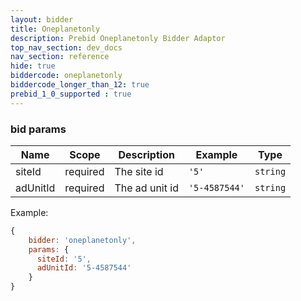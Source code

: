 ```yaml
---
layout: bidder
title: Oneplanetonly
description: Prebid Oneplanetonly Bidder Adaptor
top_nav_section: dev_docs
nav_section: reference
hide: true
biddercode: oneplanetonly
biddercode_longer_than_12: true
prebid_1_0_supported : true
---
```



### bid params

| Name     | Scope    | Description    | Example       | Type     |
|----------|----------|----------------|---------------|----------|
| siteId   | required | The site id    | `'5'`         | `string` |
| adUnitId | required | The ad unit id | `'5-4587544'` | `string` |

Example:
```javascript
{
    bidder: 'oneplanetonly',
    params: {
      siteId: '5',
      adUnitId: '5-4587544'
    }
}
```
